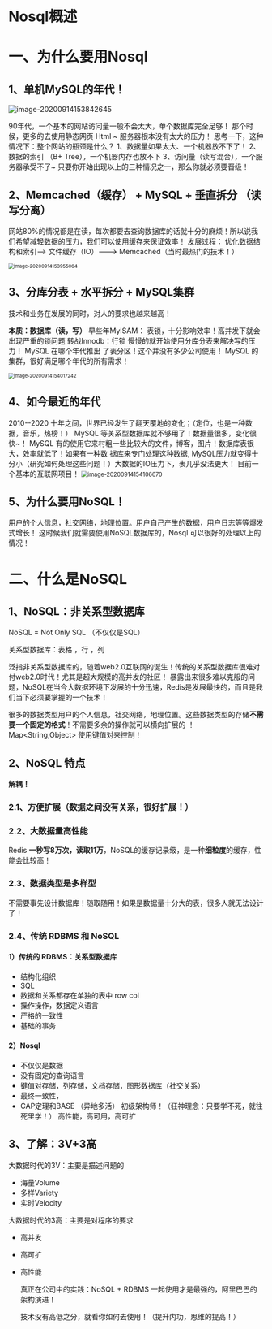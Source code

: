 # Nosql概述

# 一、为什么要用Nosql

## 1、单机MySQL的年代！

![image-20200914153842645](https://gitee.com/BlacksJack/picture-bed/raw/master/img/20200914153851.png)

90年代，一个基本的网站访问量一般不会太大，单个数据库完全足够！
那个时候，更多的去使用静态网页 Html ~ 服务器根本没有太大的压力！
思考一下，这种情况下：整个网站的瓶颈是什么？
1、数据量如果太大、一个机器放不下了！
2、数据的索引 （B+ Tree），一个机器内存也放不下
3、访问量（读写混合），一个服务器承受不了~
只要你开始出现以上的三种情况之一，那么你就必须要晋级！

## 2、Memcached（缓存） + MySQL + 垂直拆分 （读写分离）

网站80%的情况都是在读，每次都要去查询数据库的话就十分的麻烦！所以说我们希望减轻数据的压力，我们可以使用缓存来保证效率！
		发展过程： 优化数据结构和索引--> 文件缓存（IO）---> Memcached（当时最热门的技术！）

<img src="https://gitee.com/BlacksJack/picture-bed/raw/master/img/20200914153955.png" alt="image-20200914153955064" style="zoom:67%;" />

## 3、分库分表 + 水平拆分 + MySQL集群

技术和业务在发展的同时，对人的要求也越来越高！

**本质：数据库（读，写）**
早些年MyISAM： 表锁，十分影响效率！高并发下就会出现严重的锁问题
转战Innodb：行锁
慢慢的就开始使用分库分表来解决写的压力！ MySQL 在哪个年代推出 了表分区！这个并没有多少公司使用！
MySQL 的 集群，很好满足哪个年代的所有需求！

<img src="https://gitee.com/BlacksJack/picture-bed/raw/master/img/20200914154017.png" alt="image-20200914154017242" style="zoom:67%;" />

## 4、如今最近的年代

2010--2020 十年之间，世界已经发生了翻天覆地的变化；（定位，也是一种数据，音乐，热榜！）
		MySQL 等关系型数据库就不够用了！数据量很多，变化很快~！
		MySQL 有的使用它来村粗一些比较大的文件，博客，图片！数据库表很大，效率就低了！如果有一种数
据库来专门处理这种数据,
MySQL压力就变得十分小（研究如何处理这些问题！）大数据的IO压力下，表几乎没法更大！
		目前一个基本的互联网项目！
<img src="https://gitee.com/BlacksJack/picture-bed/raw/master/img/20200914154106.png" alt="image-20200914154106670" style="zoom: 80%;" />

## 5、为什么要用NoSQL！

用户的个人信息，社交网络，地理位置。用户自己产生的数据，用户日志等等爆发式增长！
		这时候我们就需要使用NoSQL数据库的，Nosql 可以很好的处理以上的情况！



# 二、什么是NoSQL

## 1、NoSQL：非关系型数据库

NoSQL = Not Only SQL （不仅仅是SQL）

关系型数据库：表格 ，行 ，列

泛指非关系型数据库的，随着web2.0互联网的诞生！传统的关系型数据库很难对付web2.0时代！尤其是超大规模的高并发的社区！ 暴露出来很多难以克服的问题，NoSQL在当今大数据环境下发展的十分迅速，Redis是发展最快的，而且是我们当下必须要掌握的一个技术！

很多的数据类型用户的个人信息，社交网络，地理位置。这些数据类型的存储**不需要一个固定的格式**！不需要多余的操作就可以横向扩展的 ！ Map<String,Object> 使用键值对来控制！

## 2、NoSQL 特点

**解耦！**

### 2.1、方便扩展（数据之间没有关系，很好扩展！）

### 2.2、大数据量高性能

Redis **一秒写8万次，读取11万**，NoSQL的缓存记录级，是一种**细粒度**的缓存，性能会比较高！

### 2.3、数据类型是多样型

不需要事先设计数据库！随取随用！如果是数据量十分大的表，很多人就无法设计了！

### 2.4、传统 RDBMS 和 NoSQL

#### 1）传统的 RDBMS：关系型数据库

- 结构化组织
- SQL
- 数据和关系都存在单独的表中 row col
- 操作操作，数据定义语言
-  严格的一致性
-  基础的事务

#### 2）Nosql

- 不仅仅是数据
- 没有固定的查询语言
- 键值对存储，列存储，文档存储，图形数据库（社交关系）
- 最终一致性，
- CAP定理和BASE （异地多活） 初级架构师！（狂神理念：只要学不死，就往死里学！）
   高性能，高可用，高可扩



## 3、了解：3V+3高

大数据时代的3V：主要是描述问题的

- 海量Volume
- 多样Variety
-  实时Velocity

大数据时代的3高：主要是对程序的要求

- 高并发

- 高可扩

- 高性能

  

  

  真正在公司中的实践：NoSQL + RDBMS 一起使用才是最强的，阿里巴巴的架构演进！

  技术没有高低之分，就看你如何去使用！（提升内功，思维的提高！）
  